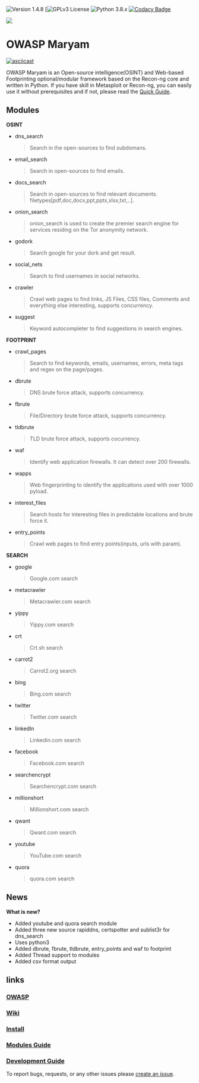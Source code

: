 ![Version 1.4.8](https://img.shields.io/badge/Version-1.4.8-green.svg)
[![GPLv3 License](https://img.shields.io/badge/License-GPLv3-green.svg)
![Python 3.8.x](https://img.shields.io/badge/Python-3.8.x-green.svg)
[![Codacy Badge](https://api.codacy.com/project/badge/Grade/40d81c48b3444ee78ffc6c5c8639134c)](https://www.codacy.com/manual/saeeddhqan/Maryam?utm_source=github.com&amp;utm_medium=referral&amp;utm_content=saeeddhqan/Maryam&amp;utm_campaign=Badge_Grade)

<img src="https://owasp.org/assets/images/logo.png">

# OWASP Maryam

[![asciicast](https://asciinema.org/a/357588.svg)](https://asciinema.org/a/357588)

OWASP Maryam is an Open-source intelligence(OSINT) and Web-based Footprinting optional/modular framework based on the Recon-ng core and written in Python.
If you have skill in Metasploit or Recon-ng, you can easily use it without prerequisites and if not, please read the [Quick Guide](https://github.com/saeeddhqan/Maryam/wiki#quick-guide).


## Modules
**OSINT**

 - dns_search
	> Search in the open-sources to find subdomans.
 - email_search
	> Search in open-sources to find emails.
 - docs_search
	> Search in open-sources to find relevant documents. filetypes[pdf,doc,docx,ppt,pptx,xlsx,txt,..].
 - onion_search
	> onion_search is used to create the premier search engine for services residing on the Tor anonymity network.
 - godork
	> Search google for your dork and get result.
 - social_nets
	> Search to find usernames in social networks.
 - crawler
	> Crawl web pages to find links, JS Files, CSS files, Comments and everything else interesting, supports concurrency.
 - suggest
	> Keyword autocompleter to find suggestions in search engines.

	
**FOOTPRINT**
 - crawl_pages
	> Search to find keywords, emails, usernames, errors, meta tags and regex on the page/pages.
 - dbrute 
	> DNS brute force attack, supports concurrency.
 - fbrute 
	> File/Directory brute force attack, supports concurrency.
 - tldbrute
	> TLD brute force attack, supports cocurrency.
 - waf
	> Identify web application firewalls. It can detect over 200 firewalls.
 - wapps        
	> Web fingerprinting to identify the applications used with over 1000 pyload.
 - interest_files
	> Search hosts for interesting files in predictable locations and brute force it.
 - entry_points
	> Crawl web pages to find entry points(inputs, urls with param).

**SEARCH**
 - google
	> Google.com search
 - metacrawler 
	> Metacrawler.com search
 - yippy 
	> Yippy.com search
 - crt
	> Crt.sh search
 - carrot2
	> Carrot2.org search
 - bing
	> Bing.com search
 - twitter
	> Twitter.com search
 - linkedIn
	> Linkedin.com search
 - facebook
	> Facebook.com search
 - searchencrypt
	> Searchencrypt.com search
 - millionshort
	> Millionshort.com search
 - qwant
	> Qwant.com search
 - youtube
	> YouTube.com search
 - quora
	> quora.com search
## News
**What is new?**

 - Added youtube and quora search module
 - Added three new source rapiddns, certspotter and sublist3r for dns_search
 - Uses python3
 - Added dbrute, fbrute, tldbrute, entry_points and waf to footprint
 - Added Thread support to modules
 - Added csv format output

 
## links
### [OWASP](https://owasp.org/www-project-maryam/)
### [Wiki](https://github.com/saeeddhqan/maryam/wiki)
### [Install](https://github.com/saeeddhqan/maryam/wiki#install)
### [Modules Guide](https://github.com/saeeddhqan/maryam/wiki/modules)
### [Development Guide](https://github.com/saeeddhqan/maryam/wiki/Development-Guide)

To report bugs, requests, or any other issues please [create an issue](https://github.com/saeeddhqan/maryam/issues).
